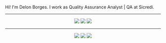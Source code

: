 Hi! I'm Delon Borges. I work as Quality Assurance Analyst | QA at Sicredi.

___
<p align="center">
  <img src ="https://github-readme-stats.vercel.app/api?username=delonborges&show_icons=true&count_private=true&theme=darcula&hide_border=true&hide=issues,contribs&bg_color=00000000">
  <img src ="https://github-readme-stats.vercel.app/api/top-langs/?username=delonborges&layout=compact&hide_border=true&theme=darcula&bg_color=00000000&langs_count=6&hide=jupyter%20notebook,tex,css,php">
  <img src ="https://github-readme-streak-stats.herokuapp.com?user=delonborges&theme=darcula&hide_border=true&background=FFFFFF00">
</p>

___
<p align="center">
  <a href="https://www.linkedin.com/in/delonborges/"><img src="https://img.shields.io/badge/-LinkedIn-0077B5?style=flat-square&logo=Linkedin&logoColor=white"/></a>
  <a href="https://medium.com/@delonborges"><img src="https://img.shields.io/badge/-Medium-%2312100E?style=flat-square&logo=medium&logoColor=white"/></a>
  <a href="https://delonborges.com"><img src="https://img.shields.io/badge/Website-46a2f1.svg?&style=flat-square&logo=Safari&logoColor=white"/></a>
</p>

